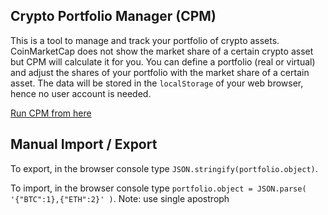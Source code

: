## Crypto Portfolio Manager (CPM)
This is a tool to manage and track your portfolio of crypto assets. CoinMarketCap does not show the market share of a certain crypto asset but CPM will calculate it for you. You can define a portfolio (real or virtual) and adjust the shares of your portfolio with the market share of a certain asset. The data will be stored in the `localStorage` of your web browser, hence no user account is needed.

[Run CPM from here](https://samhess.github.io/crypto-portfolio-manager/index.html)

## Manual Import / Export
To export, in the browser console type `JSON.stringify(portfolio.object)`.

To import, in the browser console type `portfolio.object = JSON.parse( '{"BTC":1},{"ETH":2}' )`. Note: use single apostroph
